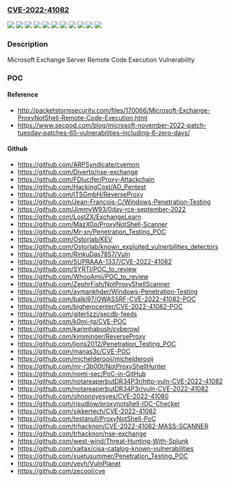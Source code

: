 ### [CVE-2022-41082](https://cve.mitre.org/cgi-bin/cvename.cgi?name=CVE-2022-41082)
![](https://img.shields.io/static/v1?label=Product&message=Microsoft%20Exchange%20Server%202013%20Cumulative%20Update%2023&color=blue)
![](https://img.shields.io/static/v1?label=Product&message=Microsoft%20Exchange%20Server%202016%20Cumulative%20Update%2022&color=blue)
![](https://img.shields.io/static/v1?label=Product&message=Microsoft%20Exchange%20Server%202016%20Cumulative%20Update%2023&color=blue)
![](https://img.shields.io/static/v1?label=Product&message=Microsoft%20Exchange%20Server%202019%20Cumulative%20Update%2011&color=blue)
![](https://img.shields.io/static/v1?label=Product&message=Microsoft%20Exchange%20Server%202019%20Cumulative%20Update%2012&color=blue)
![](https://img.shields.io/static/v1?label=Version&message=15.0.0%3C%2015.01.2375.037%20&color=brighgreen)
![](https://img.shields.io/static/v1?label=Version&message=15.00.0%3C%2015.00.1497.044%20&color=brighgreen)
![](https://img.shields.io/static/v1?label=Version&message=15.01.0%3C%2015.01.2507.016%20&color=brighgreen)
![](https://img.shields.io/static/v1?label=Version&message=15.02.0%3C%2015.02.0986.036%20&color=brighgreen)
![](https://img.shields.io/static/v1?label=Version&message=15.02.0%3C%2015.02.1118.020%20&color=brighgreen)
![](https://img.shields.io/static/v1?label=Vulnerability&message=Remote%20Code%20Execution&color=brighgreen)

### Description

Microsoft Exchange Server Remote Code Execution Vulnerability

### POC

#### Reference
- http://packetstormsecurity.com/files/170066/Microsoft-Exchange-ProxyNotShell-Remote-Code-Execution.html
- https://www.secpod.com/blog/microsoft-november-2022-patch-tuesday-patches-65-vulnerabilities-including-6-zero-days/

#### Github
- https://github.com/ARPSyndicate/cvemon
- https://github.com/Diverto/nse-exchange
- https://github.com/FDlucifer/Proxy-Attackchain
- https://github.com/HackingCost/AD_Pentest
- https://github.com/ITSGmbH/ReverseProxy
- https://github.com/Jean-Francois-C/Windows-Penetration-Testing
- https://github.com/JimmyW93/0day-rce-september-2022
- https://github.com/LostZX/ExchangeLearn
- https://github.com/MazX0p/ProxyNotShell-Scanner
- https://github.com/Mr-xn/Penetration_Testing_POC
- https://github.com/Ostorlab/KEV
- https://github.com/Ostorlab/known_exploited_vulnerbilities_detectors
- https://github.com/RinkuDas7857/Vuln
- https://github.com/SUPRAAA-1337/CVE-2022-41082
- https://github.com/SYRTI/POC_to_review
- https://github.com/WhooAmii/POC_to_review
- https://github.com/ZephrFish/NotProxyShellScanner
- https://github.com/aymankhder/Windows-Penetration-Testing
- https://github.com/balki97/OWASSRF-CVE-2022-41082-POC
- https://github.com/bigherocenter/CVE-2022-41082-POC
- https://github.com/giterlizzi/secdb-feeds
- https://github.com/k0mi-tg/CVE-POC
- https://github.com/karimhabush/cyberowl
- https://github.com/kimminger/ReverseProxy
- https://github.com/lions2012/Penetration_Testing_POC
- https://github.com/manas3c/CVE-POC
- https://github.com/michelderooij/michelderooij
- https://github.com/mr-r3b00t/NotProxyShellHunter
- https://github.com/nomi-sec/PoC-in-GitHub
- https://github.com/notareaperbutDR34P3r/http-vuln-CVE-2022-41082
- https://github.com/notareaperbutDR34P3r/vuln-CVE-2022-41082
- https://github.com/ohnonoyesyes/CVE-2022-41080
- https://github.com/rjsudlow/proxynotshell-IOC-Checker
- https://github.com/sikkertech/CVE-2022-41082
- https://github.com/testanull/ProxyNotShell-PoC
- https://github.com/trhacknon/CVE-2022-41082-MASS-SCANNER
- https://github.com/trhacknon/nse-exchange
- https://github.com/west-wind/Threat-Hunting-With-Splunk
- https://github.com/xaitax/cisa-catalog-known-vulnerabilities
- https://github.com/xuetusummer/Penetration_Testing_POC
- https://github.com/yevh/VulnPlanet
- https://github.com/zecool/cve

